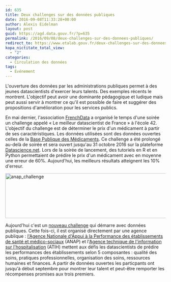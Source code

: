 ```yaml
---
id: 635
title: Deux challenges sur des données publiques
date: 2016-09-08T11:33:28+00:00
author: Alexis Eidelman
layout: post
guid: https://agd.data.gouv.fr/?p=635
permalink: /2016/09/08/deux-challenges-sur-des-donnees-publiques/
redirect_to: https://www.etalab.gouv.fr/deux-challenges-sur-des-donnees-publiques
kopa_nictitate_total_view:
  - "2"
categories:
  - Circulation des données
tags:
  - Evénement
---
```


L'ouverture des données par les administrations publiques permet à des jeunes datascientists d'exercer leurs talents. Des exemples récents le montrent. L'objectif peut avoir une dominante pédagogique et ludique mais peut aussi servir à montrer ce qu'il est possible de faire et suggérer des propositions d'amélioration pour les services publics.

En mai dernier, l'association [FrenchData](http://frenchdata.fr/) a organisé le temps d'une soirée un challenge appelé « Le meilleur datascientist de France » à l'école 42. L'objectif du challenge est de déterminer le prix d'un médicament à partir de ses caractéristiques. Les données utilisées sont des données ouvertes celles de la [Base Publique des Médicaments](https://www.data.gouv.fr/fr/datasets/base-de-donnees-publique-des-medicaments-base-officielle/). Ce challenge a été prolongé au-delà de soirée et sera ouvert jusqu'au 31 octobre 2016 sur la plateforme [Datascience.net](https://www.datascience.net/fr/challenge/25/details). Lors de la soirée de lancement, des tutoriels en R et en Python permettaient de prédire le prix d'un médicament avec en moyenne une erreur de 60%. Aujourd'hui, les meilleurs résultats atteignent les 10% d'erreur.

[<img class="wp-image-729 aligncenter" src="https://agd.data.gouv.fr/wp-content/uploads/2016/09/anap_challenge-300x79.jpg" alt="anap_challenge" width="536" height="141" srcset="https://agd.data.gouv.fr/wp-content/uploads/2016/09/anap_challenge-300x79.jpg 300w, https://agd.data.gouv.fr/wp-content/uploads/2016/09/anap_challenge-768x203.jpg 768w, https://agd.data.gouv.fr/wp-content/uploads/2016/09/anap_challenge-150x38.jpg 150w, https://agd.data.gouv.fr/wp-content/uploads/2016/09/anap_challenge.jpg 787w" sizes="(max-width: 536px) 100vw, 536px" />](https://agd.data.gouv.fr/wp-content/uploads/2016/09/anap_challenge.jpg)

Aujourd'hui c'est un [nouveau challenge](https://www.datascience.net/fr/challenge/28/details) qui démarre avec données publiques. Cette fois-ci, il est organisé directement par une agence publique : [l'Agence Nationale d'Appui à la Performance des établissements de santé et médico-sociaux](http://www.anap.fr/accueil/) (ANAP) et l'[Agence technique de l'information sur l'hospitalisation](http://www.atih.sante.fr/) (ATIH) mettent aux défis les datascientists de prédire les performances des établissements selon 5 composantes : qualité des soins, pratiques professionnelles, organisation des soins, ressources humaines et finances. A partir de données ouvertes les particpants ont jusqu'à début septembre pour montrer leur talent et peut-être remporter les récompenses promises aux trois premiers.
